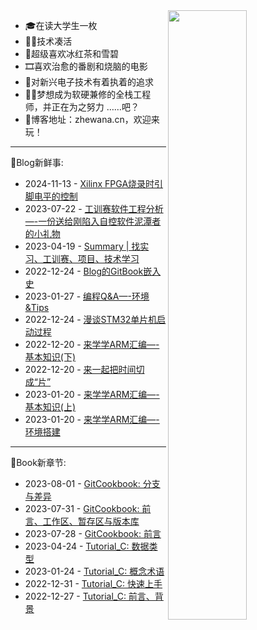 <picture>
    <source media="(prefers-color-scheme: dark)" srcset="https://github-readme-stats.vercel.app/api?username=zhewana&theme=dark&show_icons=true">
    <img align="right" width="50%" src="https://github-readme-stats.vercel.app/api?username=zhewana&show_icons=true">
</picture>

* 🎓在读大学生一枚
* 👨‍💻技术凑活
* 🧃超级喜欢冰红茶和雪碧
* 🎞喜欢治愈的番剧和烧脑的电影
* 🎌对新兴电子技术有着执着的追求
* 👨‍🔧梦想成为软硬兼修的全栈工程师，并正在为之努力
  ……吧？
* 👋博客地址：zhewana.cn，欢迎来玩！

<!-- Python Anchor -->
***
🎃Blog新鲜事: 
* 2024-11-13 - [Xilinx FPGA烧录时引脚电平的控制](https://zhewana.cn/?p=724)
* 2023-07-22 - [工训赛软件工程分析&#8212;-一份送给刚陷入自控软件泥潭者的小礼物](https://zhewana.cn/?p=562)
* 2023-04-19 - [Summary &#124; 找实习、工训赛、项目、技术学习](https://zhewana.cn/?p=530)
* 2022-12-24 - [Blog的GitBook嵌入史](https://zhewana.cn/?p=476)
* 2023-01-27 - [编程Q&#038;A&#8212;-环境&#038;Tips](https://zhewana.cn/?p=193)
* 2022-12-24 - [漫谈STM32单片机启动过程](https://zhewana.cn/?p=224)
* 2022-12-20 - [来学学ARM汇编&#8212;-基本知识(下)](https://zhewana.cn/?p=227)
* 2022-12-20 - [来一起把时间切成“片”](https://zhewana.cn/?p=229)
* 2023-01-20 - [来学学ARM汇编&#8212;-基本知识(上)](https://zhewana.cn/?p=231)
* 2023-01-20 - [来学学ARM汇编&#8212;-环境搭建](https://zhewana.cn/?p=233)
***
📕Book新章节: 
* 2023-08-01 - [GitCookbook: 分支与差异](https://doc.zhewana.cn)
* 2023-07-31 - [GitCookbook: 前言、工作区、暂存区与版本库](https://doc.zhewana.cn)
* 2023-07-28 - [GitCookbook: 前言](https://doc.zhewana.cn)
* 2023-04-24 - [Tutorial_C: 数据类型](https://doc.zhewana.cn)
* 2023-01-24 - [Tutorial_C: 概念术语](https://doc.zhewana.cn)
* 2022-12-31 - [Tutorial_C: 快速上手](https://doc.zhewana.cn)
* 2022-12-27 - [Tutorial_C: 前言、背景](https://doc.zhewana.cn)
